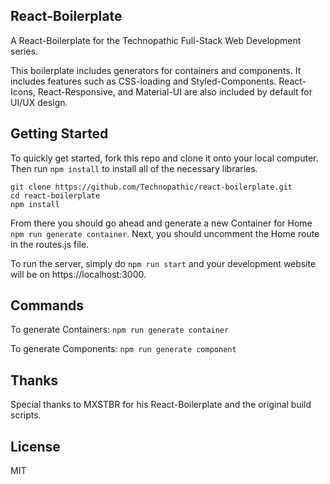 ## React-Boilerplate

A React-Boilerplate for the Technopathic Full-Stack Web Development series.

This boilerplate includes generators for containers and components. It includes features such as CSS-loading and Styled-Components. React-Icons, React-Responsive, and Material-UI are also included by default for UI/UX design.

## Getting Started
To quickly get started, fork this repo and clone it onto your local computer. Then run `npm install` to install all of the necessary libraries.
```
git clone https://github.com/Technopathic/react-boilerplate.git
cd react-boilerplate
npm install
```

From there you should go ahead and generate a new Container for Home `npm run generate container`. Next, you should uncomment the Home route in the routes.js file.

To run the server, simply do `npm run start` and your development website will be on https://localhost:3000.

## Commands
To generate Containers:
`npm run generate container`

To generate Components:
`npm run generate component`

## Thanks
Special thanks to MXSTBR for his React-Boilerplate and the original build scripts.

## License
MIT
